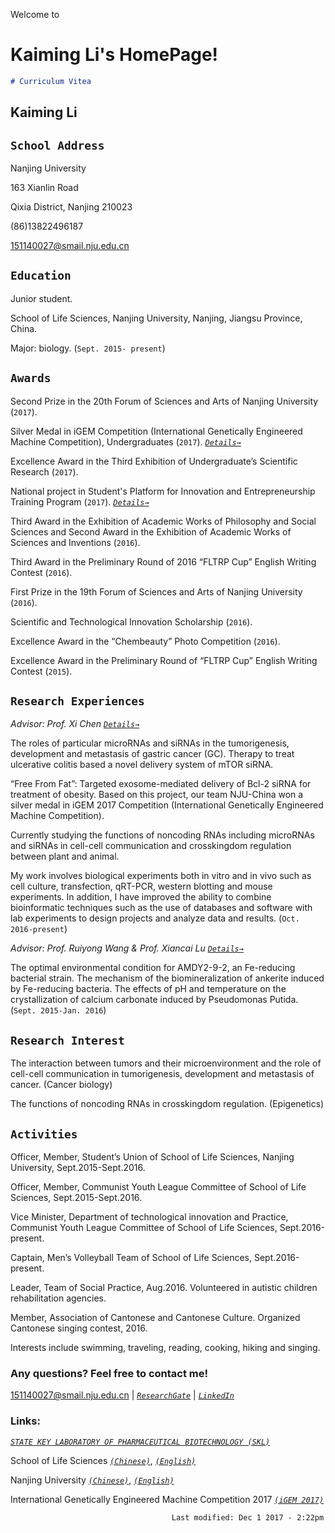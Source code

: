 Welcome to
# **Kaiming Li**'s HomePage!

```markdown
# Curriculum Vitea
```

## **Kaiming Li**

## `School Address`
Nanjing University

163 Xianlin Road

Qixia District, Nanjing 210023

(86)13822496187

151140027@smail.nju.edu.cn

## `Education`
Junior student.

School of Life Sciences, Nanjing University, Nanjing, Jiangsu Province, China.

Major: biology. (`Sept. 2015- present`)

## `Awards`
Second Prize in the 20th Forum of Sciences and Arts of Nanjing University (`2017`).

Silver Medal in iGEM Competition (International Genetically Engineered Machine Competition), Undergraduates (`2017`). [_`Details→`_](http://2017.igem.org/Team:NJU-China)

Excellence Award in the Third Exhibition of Undergraduate’s Scientific Research (`2017`).

National project in Student's Platform for Innovation and Entrepreneurship Training Program (`2017`). [_`Details→`_](http://gjcxcy.bjtu.edu.cn/Index.aspx)

Third Award in the Exhibition of Academic Works of Philosophy and Social Sciences and Second Award in the Exhibition of Academic Works of Sciences and Inventions (`2016`). 

Third Award in the Preliminary Round of 2016 “FLTRP Cup” English Writing Contest (`2016`). 

First Prize in the 19th Forum of Sciences and Arts of Nanjing University (`2016`).

Scientific and Technological Innovation Scholarship (`2016`).

Excellence Award in the “Chembeauty” Photo Competition (`2016`).

Excellence Award in the Preliminary Round of “FLTRP Cup” English Writing Contest (`2015`).


## `Research Experiences`
_Advisor: Prof. Xi Chen_ [_`Details→`_](https://www.researchgate.net/profile/Xi_Chen32)

The roles of particular microRNAs and siRNAs in the tumorigenesis, development and metastasis of gastric cancer (GC). Therapy to treat ulcerative colitis based a novel delivery system of mTOR siRNA.

“Free From Fat”: Targeted exosome-mediated delivery of Bcl-2 siRNA for treatment of obesity. Based on this project, our team NJU-China won a silver medal in iGEM 2017 Competition (International Genetically Engineered Machine Competition).

Currently studying the functions of noncoding RNAs including microRNAs and siRNAs in cell-cell communication and crosskingdom regulation between plant and animal.

My work involves biological experiments both in vitro and in vivo such as cell culture, transfection, qRT-PCR, western blotting and mouse experiments. In addition, I have improved the ability to combine bioinformatic techniques such as the use of databases and software with lab experiments to design projects and analyze data and results. (`Oct. 2016-present`)

_Advisor: Prof. Ruiyong Wang & Prof. Xiancai Lu_ [_`Details→`_](https://www.researchgate.net/profile/Xiancai_Lu)

The optimal environmental condition for AMDY2-9-2, an Fe-reducing bacterial strain. The mechanism of the biomineralization of ankerite induced by Fe-reducing bacteria. The effects of pH and temperature on the crystallization of calcium carbonate induced by Pseudomonas Putida. (`Sept. 2015-Jan. 2016`)

## `Research Interest`
The interaction between tumors and their microenvironment and the role of cell-cell communication in tumorigenesis, development and metastasis of cancer. (Cancer biology)

The functions of noncoding RNAs in crosskingdom regulation. (Epigenetics)

## `Activities`
Officer, Member, Student’s Union of School of Life Sciences, Nanjing University, Sept.2015-Sept.2016.

Officer, Member, Communist Youth League Committee of School of Life Sciences, Sept.2015-Sept.2016. 

Vice Minister, Department of technological innovation and Practice, Communist Youth League Committee of School of Life Sciences, Sept.2016-present. 

Captain, Men’s Volleyball Team of School of Life Sciences, Sept.2016-present. 

Leader, Team of Social Practice, Aug.2016. Volunteered in autistic children rehabilitation agencies. 

Member, Association of Cantonese and Cantonese Culture. Organized Cantonese singing contest, 2016. 

Interests include swimming, traveling, reading, cooking, hiking and singing.

### Any questions? Feel free to contact me! 

<a href="mailto:151140027@smail.nju.edu.cn">151140027@smail.nju.edu.cn</a>  |  [_`ResearchGate`_](https://www.researchgate.net/profile/Kaiming_Li6)  | 
[_`LinkedIn`_](https://www.linkedin.com/in/kaiming-li-424342126/)

### Links:

[_`STATE KEY LABORATORY OF PHARMACEUTICAL BIOTECHNOLOGY (SKL)`_](http://biopharm.nju.edu.cn/Default.aspx)

School of Life Sciences [_`(Chinese)`_](http://life.nju.edu.cn/), [_`(English)`_](https://www.nju.edu.cn/EN/7f/76/c7136a163702/page.htm)

Nanjing University [_`(Chinese)`_](https://www.nju.edu.cn/main.htm), [_`(English)`_](https://www.nju.edu.cn/EN/)

International Genetically Engineered Machine Competition 2017 [_`(iGEM 2017)`_](http://2017.igem.org/Main_Page)


           
                                        
                                                                  
                                        Last modified: Dec 1 2017 - 2:22pm
